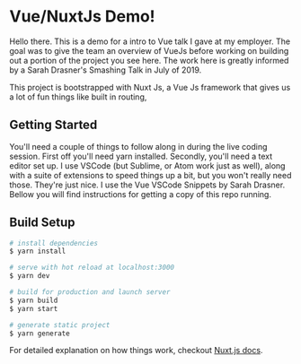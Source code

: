 # Vue/NuxtJs Demo!

Hello there. This is a demo for a intro to Vue talk I gave at my employer. The goal was to give the team an overview of VueJs before working on building out a portion of the project you see here. The work here is greatly informed by a Sarah Drasner's Smashing Talk in July of 2019.

This project is bootstrapped with Nuxt Js, a Vue Js framework that gives us a lot of fun things like built in routing,

## Getting Started

You'll need a couple of things to follow along in during the live coding session. First off you'll need yarn installed. Secondly, you'll need a text editor set up. I use VSCode (but Sublime, or Atom work just as well), along with a suite of extensions to speed things up a bit, but you won't really need those. They're just nice. I use the Vue VSCode Snippets by Sarah Drasner. Bellow you will find instructions for getting a copy of this repo running.

## Build Setup

```bash
# install dependencies
$ yarn install

# serve with hot reload at localhost:3000
$ yarn dev

# build for production and launch server
$ yarn build
$ yarn start

# generate static project
$ yarn generate
```

For detailed explanation on how things work, checkout [Nuxt.js docs](https://nuxtjs.org).
